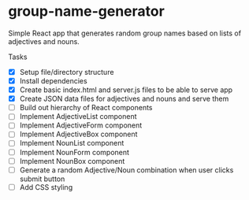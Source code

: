 # group-name-generator
Simple React app that generates random group names based on lists of adjectives and nouns.

Tasks
- [x] Setup file/directory structure
- [x] Install dependencies
- [x] Create basic index.html and server.js files to be able to serve app
- [x] Create JSON data files for adjectives and nouns and serve them
- [ ] Build out hierarchy of React components
- [ ] Implement AdjectiveList component 
- [ ] Implement AdjectiveForm component
- [ ] Implement AdjectiveBox component
- [ ] Implement NounList component 
- [ ] Implement NounForm component
- [ ] Implement NounBox component
- [ ] Generate a random Adjective/Noun combination when user clicks submit button
- [ ] Add CSS styling
